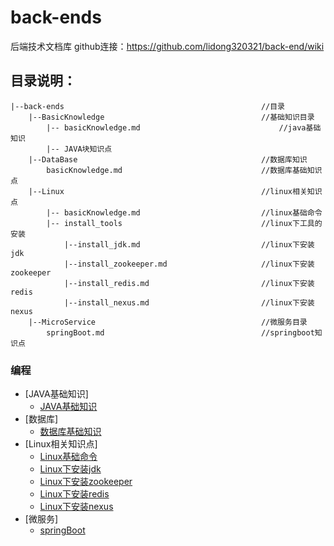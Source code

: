 # back-ends
后端技术文档库
github连接：https://github.com/lidong320321/back-end/wiki
## 目录说明：
```
|--back-ends                                            //目录
    |--BasicKnowledge                                   //基础知识目录
        |-- basicKnowledge.md                               //java基础知识
        |-- JAVA块知识点
    |--DataBase                                         //数据库知识
        basicKnowledge.md                               //数据库基础知识点
    |--Linux                                            //linux相关知识点
        |-- basicKnowledge.md                           //linux基础命令
        |-- install_tools                               //linux下工具的安装
            |--install_jdk.md                           //linux下安装jdk
            |--install_zookeeper.md                     //linux下安装zookeeper
            |--install_redis.md                         //linux下安装redis
            |--install_nexus.md                         //linux下安装nexus
    |--MicroService                                     //微服务目录
        springBoot.md                                   //springboot知识点
```
### 编程
* [JAVA基础知识]
    * [JAVA基础知识](BasicKnowledge/basicKnowledge.md)
* [数据库]
    * [数据库基础知识](DataBase/basicKnowledge.md)
* [Linux相关知识点]
    * [Linux基础命令](Linux/basicKnowledge.md)
    * [Linux下安装jdk](Linux/install_tools/install_jdk.md)
    * [Linux下安装zookeeper](Linux/install_tools/install_zookeeper.md)
    * [Linux下安装redis](Linux/install_tools/install_redis.md)
    * [Linux下安装nexus](Linux/install_tools/install_nexus.md)
* [微服务]
    * [springBoot](MicroService/springBoot.md)






